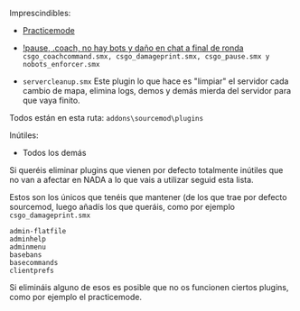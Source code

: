 Imprescindibles:

- [Practicemode](https://github.com/splewis/csgo-practice-mode)

- [!pause, .coach, no hay bots y daño en chat a final de ronda](https://ci.splewis.net/job/sm-misc/lastSuccessfulBuild/artifact/builds/release/sm-misc-19.zip)
`csgo_coachcommand.smx, csgo_damageprint.smx, csgo_pause.smx y nobots_enforcer.smx`

- `servercleanup.smx` Este plugin lo que hace es "limpiar" el servidor cada cambio de mapa, elimina logs, demos y demás mierda del servidor para que vaya finito.

Todos están en esta ruta: `addons\sourcemod\plugins`

Inútiles:

- Todos los demás


Si queréis eliminar plugins que vienen por defecto totalmente inútiles que no van a afectar en NADA a lo que vais a utilizar seguid esta lista.

Estos son los únicos que tenéis que mantener (de los que trae por defecto sourcemod, luego añadís los que queráis, como por ejemplo `csgo_damageprint.smx`

```
admin-flatfile
adminhelp
adminmenu
basebans
basecommands
clientprefs
```

Si elimináis alguno de esos es posible que no os funcionen ciertos plugins, como por ejemplo el practicemode.
